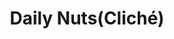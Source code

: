 ---
title: Daily Nuts(Cliché)
description: 碎片化的，奇思妙想的，陈词滥调的
archivesSlug: archives
cascade:
  - _target:
      kind: page
    ShowWordCount: false
    ShowReadingTime: false
---